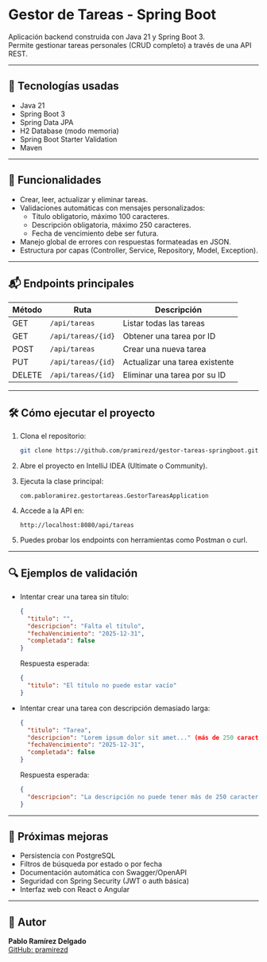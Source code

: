 # Gestor de Tareas - Spring Boot

Aplicación backend construida con Java 21 y Spring Boot 3.  
Permite gestionar tareas personales (CRUD completo) a través de una API REST.

---

## 🚀 Tecnologías usadas

- Java 21
- Spring Boot 3
- Spring Data JPA
- H2 Database (modo memoria)
- Spring Boot Starter Validation
- Maven

---

## 🧩 Funcionalidades

- Crear, leer, actualizar y eliminar tareas.
- Validaciones automáticas con mensajes personalizados:
    - Título obligatorio, máximo 100 caracteres.
    - Descripción obligatoria, máximo 250 caracteres.
    - Fecha de vencimiento debe ser futura.
- Manejo global de errores con respuestas formateadas en JSON.
- Estructura por capas (Controller, Service, Repository, Model, Exception).

---

## 📬 Endpoints principales

| Método | Ruta                   | Descripción                        |
|--------|------------------------|------------------------------------|
| GET    | `/api/tareas`          | Listar todas las tareas            |
| GET    | `/api/tareas/{id}`     | Obtener una tarea por ID           |
| POST   | `/api/tareas`          | Crear una nueva tarea              |
| PUT    | `/api/tareas/{id}`     | Actualizar una tarea existente     |
| DELETE | `/api/tareas/{id}`     | Eliminar una tarea por su ID       |

---

## 🛠️ Cómo ejecutar el proyecto

1. Clona el repositorio:
   ```bash
   git clone https://github.com/pramirezd/gestor-tareas-springboot.git
   ```

2. Abre el proyecto en IntelliJ IDEA (Ultimate o Community).

3. Ejecuta la clase principal:
   ```
   com.pabloramirez.gestortareas.GestorTareasApplication
   ```

4. Accede a la API en:
   ```
   http://localhost:8080/api/tareas
   ```

5. Puedes probar los endpoints con herramientas como Postman o curl.

---

## 🔍 Ejemplos de validación

- Intentar crear una tarea sin título:
  ```json
  {
    "titulo": "",
    "descripcion": "Falta el título",
    "fechaVencimiento": "2025-12-31",
    "completada": false
  }
  ```
  Respuesta esperada:
  ```json
  {
    "titulo": "El título no puede estar vacío"
  }
  ```

- Intentar crear una tarea con descripción demasiado larga:
  ```json
  {
    "titulo": "Tarea",
    "descripcion": "Lorem ipsum dolor sit amet..." (más de 250 caracteres),
    "fechaVencimiento": "2025-12-31",
    "completada": false
  }
  ```
  Respuesta esperada:
  ```json
  {
    "descripcion": "La descripción no puede tener más de 250 caracteres"
  }
  ```

---

## 📌 Próximas mejoras

- Persistencia con PostgreSQL
- Filtros de búsqueda por estado o por fecha
- Documentación automática con Swagger/OpenAPI
- Seguridad con Spring Security (JWT o auth básica)
- Interfaz web con React o Angular

---

## 👤 Autor

**Pablo Ramírez Delgado**  
[GitHub: pramirezd](https://github.com/pramirezd)